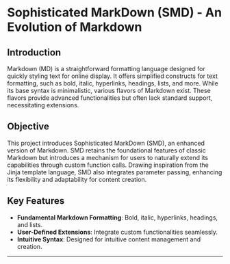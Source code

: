 # Sophisticated MarkDown (SMD) - An Evolution of Markdown

## Introduction

Markdown (MD) is a straightforward formatting language designed for quickly styling text for online display. It offers simplified constructs for text formatting, such as bold, italic, hyperlinks, headings, lists, and more. While its base syntax is minimalistic, various flavors of Markdown exist. These flavors provide advanced functionalities but often lack standard support, necessitating extensions.

## Objective

This project introduces Sophisticated MarkDown (SMD), an enhanced version of Markdown. SMD retains the foundational features of classic Markdown but introduces a mechanism for users to naturally extend its capabilities through custom function calls. Drawing inspiration from the Jinja template language, SMD also integrates parameter passing, enhancing its flexibility and adaptability for content creation.

## Key Features

- **Fundamental Markdown Formatting**: Bold, italic, hyperlinks, headings, and lists.
- **User-Defined Extensions**: Integrate custom functionalities seamlessly.
- **Intuitive Syntax**: Designed for intuitive content management and creation.

---

